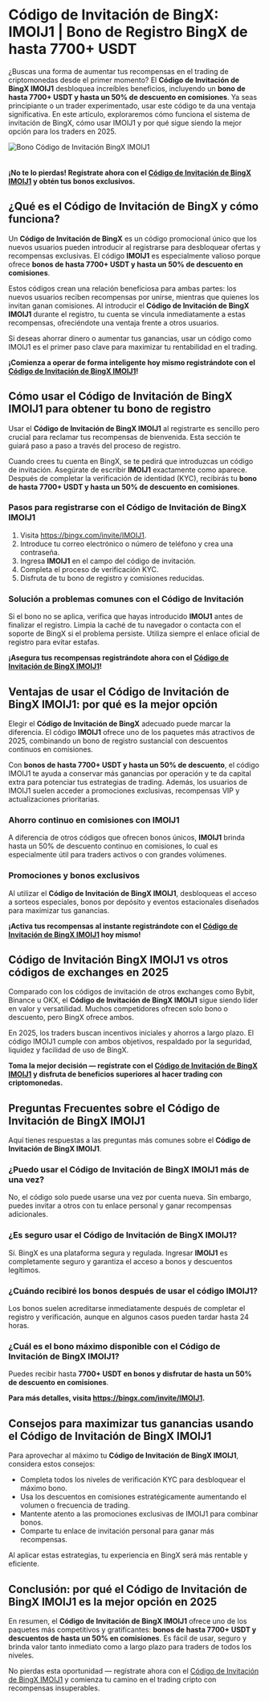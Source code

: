 <h1>Código de Invitación de BingX: IMOIJ1 | Bono de Registro BingX de hasta 7700+ USDT</h1>
<p>¿Buscas una forma de aumentar tus recompensas en el trading de criptomonedas desde el primer momento? El <strong>Código de Invitación de BingX IMOIJ1</strong> desbloquea increíbles beneficios, incluyendo un <strong>bono de hasta 7700+ USDT y hasta un 50% de descuento en comisiones</strong>. Ya seas principiante o un trader experimentado, usar este código te da una ventaja significativa. En este artículo, exploraremos cómo funciona el sistema de invitación de BingX, cómo usar IMOIJ1 y por qué sigue siendo la mejor opción para los traders en 2025.</p>
<img src="https://images.mirror-media.xyz/publication-images/ubp9hkvKYCbqJ3NidSYp3.png" alt="Bono Código de Invitación BingX IMOIJ1" style="max-width:100%;height:auto;margin-bottom:20px;">
<p><strong>¡No te lo pierdas! Regístrate ahora con el <a href="https://bingx.com/invite/IMOIJ1">Código de Invitación de BingX IMOIJ1</a> y obtén tus bonos exclusivos.</strong></p>

<h2>¿Qué es el Código de Invitación de BingX y cómo funciona?</h2>
<p>Un <strong>Código de Invitación de BingX</strong> es un código promocional único que los nuevos usuarios pueden introducir al registrarse para desbloquear ofertas y recompensas exclusivas. El código <strong>IMOIJ1</strong> es especialmente valioso porque ofrece <strong>bonos de hasta 7700+ USDT y hasta un 50% de descuento en comisiones</strong>.</p>
<p>Estos códigos crean una relación beneficiosa para ambas partes: los nuevos usuarios reciben recompensas por unirse, mientras que quienes los invitan ganan comisiones. Al introducir el <strong>Código de Invitación de BingX IMOIJ1</strong> durante el registro, tu cuenta se vincula inmediatamente a estas recompensas, ofreciéndote una ventaja frente a otros usuarios.</p>
<p>Si deseas ahorrar dinero o aumentar tus ganancias, usar un código como IMOIJ1 es el primer paso clave para maximizar tu rentabilidad en el trading.</p>
<p><strong>¡Comienza a operar de forma inteligente hoy mismo registrándote con el <a href="https://bingx.com/invite/IMOIJ1">Código de Invitación de BingX IMOIJ1</a>!</strong></p>

<h2>Cómo usar el Código de Invitación de BingX IMOIJ1 para obtener tu bono de registro</h2>
<p>Usar el <strong>Código de Invitación de BingX IMOIJ1</strong> al registrarte es sencillo pero crucial para reclamar tus recompensas de bienvenida. Esta sección te guiará paso a paso a través del proceso de registro.</p>
<p>Cuando crees tu cuenta en BingX, se te pedirá que introduzcas un código de invitación. Asegúrate de escribir <strong>IMOIJ1</strong> exactamente como aparece. Después de completar la verificación de identidad (KYC), recibirás tu <strong>bono de hasta 7700+ USDT y hasta un 50% de descuento en comisiones</strong>.</p>

<h3>Pasos para registrarse con el Código de Invitación de BingX IMOIJ1</h3>
<ol>
<li>Visita <a href="https://bingx.com/invite/IMOIJ1">https://bingx.com/invite/IMOIJ1</a>.</li>
<li>Introduce tu correo electrónico o número de teléfono y crea una contraseña.</li>
<li>Ingresa <strong>IMOIJ1</strong> en el campo del código de invitación.</li>
<li>Completa el proceso de verificación KYC.</li>
<li>Disfruta de tu bono de registro y comisiones reducidas.</li>
</ol>

<h3>Solución a problemas comunes con el Código de Invitación</h3>
<p>Si el bono no se aplica, verifica que hayas introducido <strong>IMOIJ1</strong> antes de finalizar el registro. Limpia la caché de tu navegador o contacta con el soporte de BingX si el problema persiste. Utiliza siempre el enlace oficial de registro para evitar estafas.</p>
<p><strong>¡Asegura tus recompensas registrándote ahora con el <a href="https://bingx.com/invite/IMOIJ1">Código de Invitación de BingX IMOIJ1</a>!</strong></p>

<h2>Ventajas de usar el Código de Invitación de BingX IMOIJ1: por qué es la mejor opción</h2>
<p>Elegir el <strong>Código de Invitación de BingX</strong> adecuado puede marcar la diferencia. El código <strong>IMOIJ1</strong> ofrece uno de los paquetes más atractivos de 2025, combinando un bono de registro sustancial con descuentos continuos en comisiones.</p>
<p>Con <strong>bonos de hasta 7700+ USDT y hasta un 50% de descuento</strong>, el código IMOIJ1 te ayuda a conservar más ganancias por operación y te da capital extra para potenciar tus estrategias de trading. Además, los usuarios de IMOIJ1 suelen acceder a promociones exclusivas, recompensas VIP y actualizaciones prioritarias.</p>

<h3>Ahorro continuo en comisiones con IMOIJ1</h3>
<p>A diferencia de otros códigos que ofrecen bonos únicos, <strong>IMOIJ1</strong> brinda hasta un 50% de descuento continuo en comisiones, lo cual es especialmente útil para traders activos o con grandes volúmenes.</p>

<h3>Promociones y bonos exclusivos</h3>
<p>Al utilizar el <strong>Código de Invitación de BingX IMOIJ1</strong>, desbloqueas el acceso a sorteos especiales, bonos por depósito y eventos estacionales diseñados para maximizar tus ganancias.</p>
<p><strong>¡Activa tus recompensas al instante registrándote con el <a href="https://bingx.com/invite/IMOIJ1">Código de Invitación de BingX IMOIJ1</a> hoy mismo!</strong></p>

<h2>Código de Invitación BingX IMOIJ1 vs otros códigos de exchanges en 2025</h2>
<p>Comparado con los códigos de invitación de otros exchanges como Bybit, Binance u OKX, el <strong>Código de Invitación de BingX IMOIJ1</strong> sigue siendo líder en valor y versatilidad. Muchos competidores ofrecen solo bono o descuento, pero BingX ofrece ambos.</p>
<p>En 2025, los traders buscan incentivos iniciales y ahorros a largo plazo. El código IMOIJ1 cumple con ambos objetivos, respaldado por la seguridad, liquidez y facilidad de uso de BingX.</p>
<p><strong>Toma la mejor decisión — regístrate con el <a href="https://bingx.com/invite/IMOIJ1">Código de Invitación de BingX IMOIJ1</a> y disfruta de beneficios superiores al hacer trading con criptomonedas.</strong></p>

<h2>Preguntas Frecuentes sobre el Código de Invitación de BingX IMOIJ1</h2>
<p>Aquí tienes respuestas a las preguntas más comunes sobre el <strong>Código de Invitación de BingX IMOIJ1</strong>.</p>

<h3>¿Puedo usar el Código de Invitación de BingX IMOIJ1 más de una vez?</h3>
<p>No, el código solo puede usarse una vez por cuenta nueva. Sin embargo, puedes invitar a otros con tu enlace personal y ganar recompensas adicionales.</p>

<h3>¿Es seguro usar el Código de Invitación de BingX IMOIJ1?</h3>
<p>Sí. BingX es una plataforma segura y regulada. Ingresar <strong>IMOIJ1</strong> es completamente seguro y garantiza el acceso a bonos y descuentos legítimos.</p>

<h3>¿Cuándo recibiré los bonos después de usar el código IMOIJ1?</h3>
<p>Los bonos suelen acreditarse inmediatamente después de completar el registro y verificación, aunque en algunos casos pueden tardar hasta 24 horas.</p>

<h3>¿Cuál es el bono máximo disponible con el Código de Invitación de BingX IMOIJ1?</h3>
<p>Puedes recibir hasta <strong>7700+ USDT en bonos y disfrutar de hasta un 50% de descuento en comisiones</strong>.</p>
<p><strong>Para más detalles, visita <a href="https://bingx.com/invite/IMOIJ1">https://bingx.com/invite/IMOIJ1</a>.</strong></p>

<h2>Consejos para maximizar tus ganancias usando el Código de Invitación de BingX IMOIJ1</h2>
<p>Para aprovechar al máximo tu <strong>Código de Invitación de BingX IMOIJ1</strong>, considera estos consejos:</p>
<ul>
<li>Completa todos los niveles de verificación KYC para desbloquear el máximo bono.</li>
<li>Usa los descuentos en comisiones estratégicamente aumentando el volumen o frecuencia de trading.</li>
<li>Mantente atento a las promociones exclusivas de IMOIJ1 para combinar bonos.</li>
<li>Comparte tu enlace de invitación personal para ganar más recompensas.</li>
</ul>
<p>Al aplicar estas estrategias, tu experiencia en BingX será más rentable y eficiente.</p>

<h2>Conclusión: por qué el Código de Invitación de BingX IMOIJ1 es la mejor opción en 2025</h2>
<p>En resumen, el <strong>Código de Invitación de BingX IMOIJ1</strong> ofrece uno de los paquetes más competitivos y gratificantes: <strong>bonos de hasta 7700+ USDT y descuentos de hasta un 50% en comisiones</strong>. Es fácil de usar, seguro y brinda valor tanto inmediato como a largo plazo para traders de todos los niveles.</p>
<p>No pierdas esta oportunidad — regístrate ahora con el <a href="https://bingx.com/invite/IMOIJ1">Código de Invitación de BingX IMOIJ1</a> y comienza tu camino en el trading cripto con recompensas insuperables.</p>

